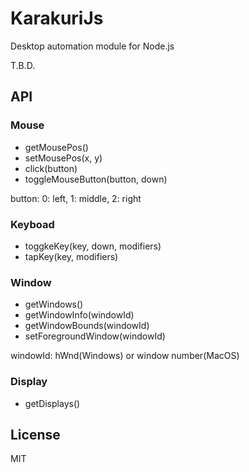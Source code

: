 # KarakuriJs

Desktop automation module for Node.js


T.B.D.


## API


### Mouse

- getMousePos()
- setMousePos(x, y)
- click(button)
- toggleMouseButton(button, down)

button: 0: left, 1: middle, 2: right

### Keyboad

- toggkeKey(key, down, modifiers)
- tapKey(key, modifiers)

### Window

- getWindows()
- getWindowInfo(windowId)
- getWindowBounds(windowId)
- setForegroundWindow(windowId)

windowId: hWnd(Windows) or window number(MacOS)

### Display

- getDisplays()


## License

MIT
